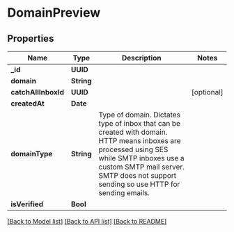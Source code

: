 # DomainPreview

## Properties
Name | Type | Description | Notes
------------ | ------------- | ------------- | -------------
**_id** | **UUID** |  | 
**domain** | **String** |  | 
**catchAllInboxId** | **UUID** |  | [optional] 
**createdAt** | **Date** |  | 
**domainType** | **String** | Type of domain. Dictates type of inbox that can be created with domain. HTTP means inboxes are processed using SES while SMTP inboxes use a custom SMTP mail server. SMTP does not support sending so use HTTP for sending emails. | 
**isVerified** | **Bool** |  | 

[[Back to Model list]](../README#documentation-for-models) [[Back to API list]](../README#documentation-for-api-endpoints) [[Back to README]](../README)


